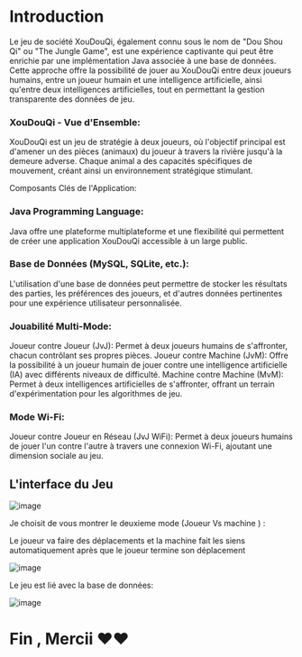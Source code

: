 # Introduction 

Le jeu de société XouDouQi, également connu sous le nom de "Dou Shou Qi" ou "The Jungle Game", est une expérience captivante qui peut être enrichie par une implémentation Java associée à une base de données. Cette approche offre la possibilité de jouer au XouDouQi entre deux joueurs humains, entre un joueur humain et une intelligence artificielle, ainsi qu'entre deux intelligences artificielles, tout en permettant la gestion transparente des données de jeu.

### XouDouQi - Vue d'Ensemble:

XouDouQi est un jeu de stratégie à deux joueurs, où l'objectif principal est d'amener un des pièces (animaux) du joueur à travers la rivière jusqu'à la demeure adverse. Chaque animal a des capacités spécifiques de mouvement, créant ainsi un environnement stratégique stimulant.

Composants Clés de l'Application:

### Java Programming Language:
Java offre une plateforme multiplateforme et une flexibilité qui permettent de créer une application XouDouQi accessible à un large public.

### Base de Données (MySQL, SQLite, etc.):
L'utilisation d'une base de données peut permettre de stocker les résultats des parties, les préférences des joueurs, et d'autres données pertinentes pour une expérience utilisateur personnalisée.

### Jouabilité Multi-Mode:

Joueur contre Joueur (JvJ): Permet à deux joueurs humains de s'affronter, chacun contrôlant ses propres pièces.
Joueur contre Machine (JvM): Offre la possibilité à un joueur humain de jouer contre une intelligence artificielle (IA) avec différents niveaux de difficulté.
Machine contre Machine (MvM): Permet à deux intelligences artificielles de s'affronter, offrant un terrain d'expérimentation pour les algorithmes de jeu.

### Mode Wi-Fi:

Joueur contre Joueur en Réseau (JvJ WiFi): Permet à deux joueurs humains de jouer l'un contre l'autre à travers une connexion Wi-Fi, ajoutant une dimension sociale au jeu.

## L'interface du Jeu 

![image](https://github.com/chaymaemerhrioui1/javasodkii/assets/128318349/9166fb3d-8de4-4096-86b3-c17b8026c86b)

Je choisit de vous montrer le deuxieme mode (Joueur Vs machine ) : 

Le joueur va faire des déplacements et la machine fait les siens automatiquement après que le joueur termine son déplacement 

![image](https://github.com/chaymaemerhrioui1/javasodkii/assets/128318349/4ebbd930-c401-4748-ad3e-5cf463f1f6f9)


Le jeu est lié avec la base de données:


![image](https://github.com/chaymaemerhrioui1/javasodkii/assets/128318349/0e77aa3c-b21f-41cc-b149-ca6d4c8f8f1d)

# Fin , Mercii ❤️❤️

